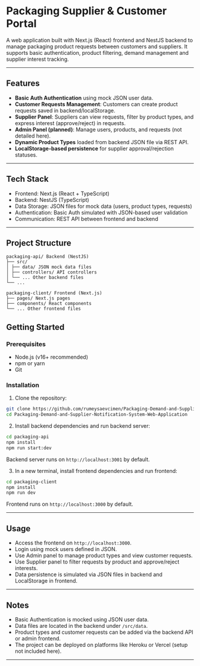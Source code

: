 # Packaging Supplier & Customer Portal

A web application built with Next.js (React) frontend and NestJS backend to manage packaging product requests between customers and suppliers.
It supports basic authentication, product filtering, demand management and supplier interest tracking.

---

## Features

- **Basic Auth Authentication** using mock JSON user data.  
- **Customer Requests Management**: Customers can create product requests saved in backend/localStorage.  
- **Supplier Panel**: Suppliers can view requests, filter by product types, and express interest (approve/reject) in requests.  
- **Admin Panel (planned)**: Manage users, products, and requests (not detailed here).  
- **Dynamic Product Types** loaded from backend JSON file via REST API.  
- **LocalStorage-based persistence** for supplier approval/rejection statuses.

---

## Tech Stack

- Frontend: Next.js (React + TypeScript)  
- Backend: NestJS (TypeScript)  
- Data Storage: JSON files for mock data (users, product types, requests)  
- Authentication: Basic Auth simulated with JSON-based user validation  
- Communication: REST API between frontend and backend

---

## Project Structure

```
packaging-api/ Backend (NestJS)
├── src/
│ ├── data/ JSON mock data files
│ ├── controllers/ API controllers
│ └── ... Other backend files
└── ...

packaging-client/ Frontend (Next.js)
├── pages/ Next.js pages
├── components/ React components
└── ... Other frontend files
```



## Getting Started

### Prerequisites

- Node.js (v16+ recommended)
- npm or yarn
- Git

### Installation

1. Clone the repository:

```bash
git clone https://github.com/rumeysaevcimen/Packaging-Demand-and-Supplier-Notification-System-Web-Application.git
cd Packaging-Demand-and-Supplier-Notification-System-Web-Application
```

2. Install backend dependencies and run backend server:

```bash
cd packaging-api
npm install
npm run start:dev
```

Backend server runs on `http://localhost:3001` by default.

3. In a new terminal, install frontend dependencies and run frontend:

```bash
cd packaging-client
npm install
npm run dev
```

Frontend runs on `http://localhost:3000` by default.

---

## Usage

- Access the frontend on `http://localhost:3000`.
- Login using mock users defined in JSON.
- Use Admin panel to manage product types and view customer requests.
- Use Supplier panel to filter requests by product and approve/reject interests.
- Data persistence is simulated via JSON files in backend and LocalStorage in frontend.

---

## Notes

- Basic Authentication is mocked using JSON user data.
- Data files are located in the backend under `/src/data`.
- Product types and customer requests can be added via the backend API or admin frontend.
- The project can be deployed on platforms like Heroku or Vercel (setup not included here).

---






